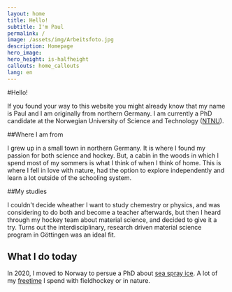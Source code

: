 ```yaml
---
layout: home
title: Hello!
subtitle: I'm Paul
permalink: /
image: /assets/img/Arbeitsfoto.jpg
description: Homepage
hero_image: 
hero_height: is-halfheight
callouts: home_callouts
lang: en
---
```

#Hello!

If you found your way to this website you might already know that my name is Paul and I am originally from northern Germany.
I am currently a PhD candidate at the Norwegian University of Science and Technology ([NTNU](https://www.ntnu.edu/employees/paul.j.r.von.dohren)). 

##Where I am from

I grew up in a small town in northern Germany. It is where I found my passion for both science and hockey. 
But, a cabin in the woods in which I spend most of my sommers is what I think of when I think of home. This is where I fell in love with nature, had the option to explore independently and learn a lot outside of the schooling system. 

##My studies

I couldn't decide wheather I want to study chemestry or physics, and was considering to do both and become a teacher afterwards, 
but then I heard through my hockey team about material science, and decided to give it a try. 
Turns out the interdisciplinary, research driven material science program in Göttingen was an ideal fit. 

## What I do today

In 2020, I moved to Norway to persue a PhD about [sea spray ice](/research). A lot of my [freetime](/freetime) I spend with fieldhockey or in nature. 
